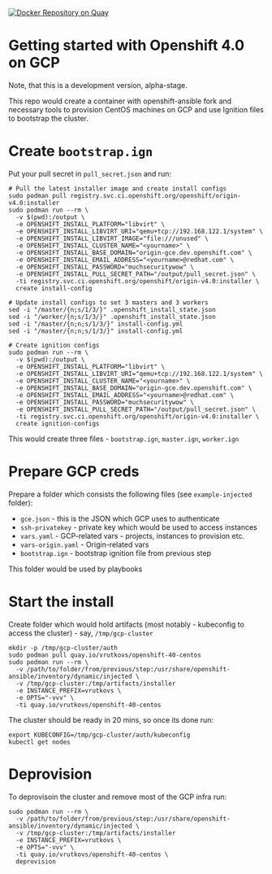 [![Docker Repository on Quay](https://quay.io/repository/vrutkovs/openshift-40-centos/status "Docker Repository on Quay")](https://quay.io/repository/vrutkovs/openshift-40-centos)

# Getting started with Openshift 4.0 on GCP

Note, that this is a development version, alpha-stage.

This repo would create a container with openshift-ansible fork and necessary tools to provision CentOS machines on GCP and 
use Ignition files to bootstrap the cluster.

# Create `bootstrap.ign`
Put your pull secret in `pull_secret.json` and run:
```
# Pull the latest installer image and create install configs
sudo podman pull registry.svc.ci.openshift.org/openshift/origin-v4.0:installer
sudo podman run --rm \
  -v $(pwd):/output \
  -e OPENSHIFT_INSTALL_PLATFORM="libvirt" \
  -e OPENSHIFT_INSTALL_LIBVIRT_URI="qemu+tcp://192.168.122.1/system" \
  -e OPENSHIFT_INSTALL_LIBVIRT_IMAGE="file:///unused" \
  -e OPENSHIFT_INSTALL_CLUSTER_NAME="<yourname>" \
  -e OPENSHIFT_INSTALL_BASE_DOMAIN="origin-gce.dev.openshift.com" \
  -e OPENSHIFT_INSTALL_EMAIL_ADDRESS="<yourname>@redhat.com" \
  -e OPENSHIFT_INSTALL_PASSWORD="muchsecuritywow" \
  -e OPENSHIFT_INSTALL_PULL_SECRET_PATH="/output/pull_secret.json" \
  -ti registry.svc.ci.openshift.org/openshift/origin-v4.0:installer \
  create install-config

# Update install configs to set 3 masters and 3 workers
sed -i "/master/{n;s/1/3/}" .openshift_install_state.json
sed -i "/worker/{n;s/1/3/}" .openshift_install_state.json
sed -i "/master/{n;n;s/1/3/}" install-config.yml
sed -i "/master/{n;n;s/1/3/}" install-config.yml

# Create ignition configs
sudo podman run --rm \              
  -v $(pwd):/output \
  -e OPENSHIFT_INSTALL_PLATFORM="libvirt" \
  -e OPENSHIFT_INSTALL_LIBVIRT_URI="qemu+tcp://192.168.122.1/system" \
  -e OPENSHIFT_INSTALL_CLUSTER_NAME="<yourname>" \      
  -e OPENSHIFT_INSTALL_BASE_DOMAIN="origin-gce.dev.openshift.com" \
  -e OPENSHIFT_INSTALL_EMAIL_ADDRESS="<yourname>@redhat.com" \              
  -e OPENSHIFT_INSTALL_PASSWORD="muchsecuritywow" \        
  -e OPENSHIFT_INSTALL_PULL_SECRET_PATH="/output/pull_secret.json" \
  -ti registry.svc.ci.openshift.org/openshift/origin-v4.0:installer \
  create ignition-configs
```

This would create three files - `bootstrap.ign`, `master.ign`, `worker.ign`

# Prepare GCP creds
Prepare a folder which consists the following files (see `example-injected` folder):
* `gce.json` - this is the JSON which GCP uses to authenticate
* `ssh-privatekey` - private key which would be used to access instances
* `vars.yaml` - GCP-related vars - projects, instances to provision etc.
* `vars-origin.yaml` - Origin-related vars
* `bootstrap.ign` - bootstrap ignition file from previous step

This folder would be used by playbooks

# Start the install
Create folder which would hold artifacts (most notably - kubeconfig to access the cluster) - say, `/tmp/gcp-cluster`
```
mkdir -p /tmp/gcp-cluster/auth
sudo podman pull quay.io/vrutkovs/openshift-40-centos
sudo podman run --rm \
  -v /path/to/folder/from/previous/step:/usr/share/openshift-ansible/inventory/dynamic/injected \
  -v /tmp/gcp-cluster:/tmp/artifacts/installer
  -e INSTANCE_PREFIX=vrutkovs \
  -e OPTS="-vvv" \
  -ti quay.io/vrutkovs/openshift-40-centos
```

The cluster should be ready in 20 mins, so once its done run:
```
export KUBECONFIG=/tmp/gcp-cluster/auth/kubeconfig
kubectl get nodes
```

# Deprovision

To deprovisoin the cluster and remove most of the GCP infra run:
```
sudo podman run --rm \
  -v /path/to/folder/from/previous/step:/usr/share/openshift-ansible/inventory/dynamic/injected \
  -v /tmp/gcp-cluster:/tmp/artifacts/installer
  -e INSTANCE_PREFIX=vrutkovs \
  -e OPTS="-vvv" \
  -ti quay.io/vrutkovs/openshift-40-centos \
  deprovision
```
